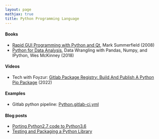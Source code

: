 ```yaml
---
layout: page
mathjax: true
title: Python Programming Language
---
```


#### Books
* [Rapid GUI Programming with Python and Qt](https://www.amazon.com/Rapid-GUI-Programming-Python-Summerfield/dp/B01FGKU9OK), Mark Summerfield (2008)
* [Python for Data Analysis](https://www.amazon.com/Python-Data-Analysis-Wrangling-IPython-ebook/dp/B075X4LT6K), Data Wrangling with Pandas, Numpy, and IPython, Wes McKinney (2018)

#### Videos
* Tech with Foyzur: [Gitlab Package Registry: Build And Publish A Python Pip Package](https://www.youtube.com/watch?v=g74Ir7EqTmM) (2022)

#### Examples
* Gitlab python pipeline: [Python.gitlab-ci.yml](https://gitlab.com/gitlab-org/gitlab/-/blob/master/lib/gitlab/ci/templates/Python.gitlab-ci.yml?_gl=1%2a1hnoi4m%2a_ga%2aMTgwMjU5ODQ1NC4xNjc3MTcxNTQ0%2a_ga_ENFH3X7M5Y%2aMTY3NzYxOTMzMi40LjAuMTY3NzYxOTMzMi4wLjAuMA..)

#### Blog posts
* [Porting Python2.7 code to Python3.6](https://bitdribble.github.io/python/2021/04/11/port-python2-to-python3/)
* [Testing and Packaging a Python Library](https://www.mongodb.com/developer/products/mongodb/pytest-fixtures-and-pypi/)
